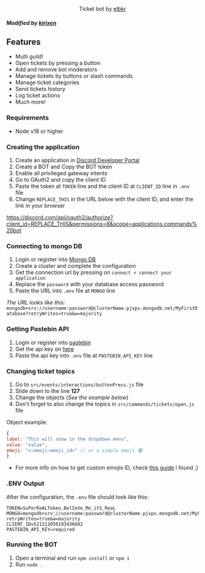  <p align ="center">
 Ticket bot by <a href="https://github.com/elbkr/ticket-bot">elbkr</a>
  </p>
  
##### Modified by [kirixen](https://github.com/kirixen)

## Features
- Multi guild!
- Open tickets by pressing a button
- Add and remove bot moderators
- Manage tickets by buttons or slash commands
- Manage ticket categories
- Send tickets history
- Log ticket actions
- Much more!

### Requirements
- Node v18 or higher
  
### Creating the application
1. Create an application in [Discord Developer Portal](https://discord.com/developers/applications)
2. Create a BOT and Copy the BOT token
3. Enable all privileged gateway intents
4. Go to OAuth2 and copy the client ID
5. Paste the token at `TOKEN` line and the client ID  at `CLIENT_ID` line in `.env` file
6. Change `REPLACE_THIS` in the URL below with the client ID, and enter the link in your browser

https://discord.com/api/oauth2/authorize?client_id=REPLACE_THIS&permissions=8&scope=applications.commands%20bot

### Connecting to mongo DB
1. Login or register into [Mongo DB](https://account.mongodb.com/account/login)
2. Create a cluster and complete the configuration
3. Get the connection url by pressing on `connect < connect your application`
4. Replace the `password` with your database access password
5. Paste the URL into `.env` file  at `MONGO` line

*The URL looks like this:* `mongodb+srv://username:password@clusterName.pjxpv.mongodb.net/MyFirstDatabase?retryWrites=true&w=majority`

### Getting Pastebin API
1. Login or register into [pastebin](https://pastebin.com/login)
2. Get the api key on [here](https://pastebin.com/doc_api)
5. Paste the api key into `.env` file  at `PASTEBIN_API_KEY` line

### Changing ticket topics
1. Go to `src/events/interactions/buttonPress.js` file
2. Slide down to the line **127**
3. Change the objects (*See the example below*)
4. Don't forget to also change the topics in `src/commands/tickets/open.js` file

Object example:
```js
{
label: "This will show in the dropdown menu",
value: "value",
emoji: "<:emoji:emoji_id>" // or a simple emoji 🔇
}
```
- For more info on how to get custom emojis ID, check [this guide](https://www.youtube.com/watch?v=srUHwXnw1Jst) I found ;)

### .ENV Output
After the configuration, the `.env` file should look like this:
```env
TOKEN=SuPerReALToken.BelIeVe_Me_itS_ReaL
MONGO=mongodb+srv://username:password@clusterName.pjxpv.mongodb.net/MyFirstDatabase?retryWrites=true&w=majority
CLIENT_ID=521311050193436682
PASTEBIN_API_KEY=required
```

### Running the BOT
1. Open a terminal and run `npm install` or `npm i`
2. Run `node .`
